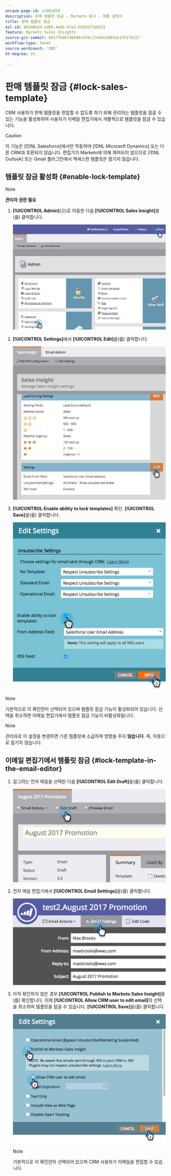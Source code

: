 ```yaml
---
unique-page-id: 12981050
description: 판매 템플릿 잠금 - Marketo 문서 - 제품 설명서
title: 판매 템플릿 잠금
exl-id: 005dde5d-ed60-444b-b7a3-b91be72a0151
feature: Marketo Sales Insights
source-git-commit: 0d37fbdb7d08901458c1744dc68893e155176327
workflow-type: tm+mt
source-wordcount: '183'
ht-degree: 1%

---
```


# 판매 템플릿 잠금 {#lock-sales-template}

CRM 사용자가 판매 템플릿을 편집할 수 없도록 하기 위해 관리자는 템플릿을 잠글 수 있는 기능을 활성화하여 사용자가 이메일 편집기에서 개별적으로 템플릿을 잠글 수 있습니다.

>[!CAUTION]
>
>이 기능은 [!DNL Salesforce]에서만 작동하며 [!DNL Microsoft Dynamics] 또는 다른 CRM과 호환되지 않습니다. 편집기가 Marketo에 의해 제어되지 않으므로 [!DNL Outlook] 또는 Gmail 플러그인에서 액세스한 템플릿은 잠기지 않습니다.

## 템플릿 잠금 활성화 {#enable-lock-template}

>[!NOTE]
>
>**관리자 권한 필요**

1. **[!UICONTROL Admin]**(으)로 이동한 다음 **[!UICONTROL Sales Insight]**&#x200B;을(를) 클릭합니다.

   ![](assets/1.png)

1. **[!UICONTROL Settings]**&#x200B;에서 **[!UICONTROL Edit]**&#x200B;을(를) 클릭합니다.

   ![](assets/2.png)

1. **[!UICONTROL Enable ability to lock templates]** 확인. **[!UICONTROL Save]**&#x200B;을(를) 클릭합니다.

   ![](assets/image2017-10-9-8-3a19-3a45.png)

>[!NOTE]
>
>기본적으로 이 확인란이 선택되어 있으며 템플릿 잠금 기능이 활성화되어 있습니다. 선택을 취소하면 이메일 편집기에서 템플릿 잠금 기능이 비활성화됩니다.

>[!NOTE]
>
>관리자로 이 설정을 변경하면 기존 템플릿에 소급하여 영향을 주지 **않습니다**. 즉, 자동으로 잠기지 않습니다.

## 이메일 편집기에서 템플릿 잠금 {#lock-template-in-the-email-editor}

1. 잠그려는 전자 메일을 선택한 다음 **[!UICONTROL Edit Draft]**&#x200B;을(를) 클릭합니다.

   ![](assets/5.png)

1. 전자 메일 편집기에서 **[!UICONTROL Email Settings]**&#x200B;을(를) 클릭합니다.

   ![](assets/6.png)

1. 아직 확인하지 않은 경우 **[!UICONTROL Publish to Marketo Sales Insight]**&#x200B;을(를) 확인합니다. 이제 **[!UICONTROL Allow CRM user to edit email]**&#x200B;의 선택을 취소하여 템플릿을 잠글 수 있습니다. **[!UICONTROL Save]**&#x200B;을(를) 클릭합니다.

   ![](assets/7.png)

   >[!NOTE]
   >
   >기본적으로 이 확인란이 선택되어 있으며 CRM 사용자가 이메일을 편집할 수 있습니다.
